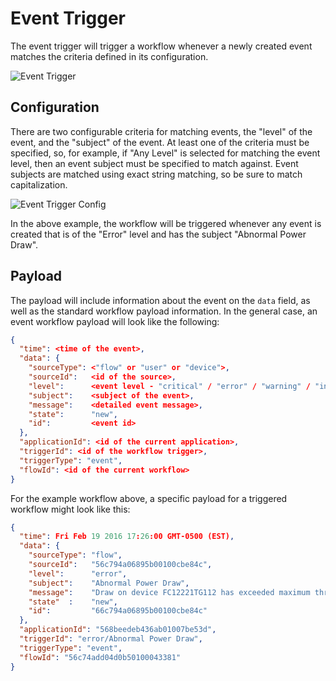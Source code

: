 # Event Trigger

The event trigger will trigger a workflow whenever a newly created event matches the criteria defined in its configuration.

![Event Trigger](/images/workflows/triggers/event-trigger.png "Event Trigger")

## Configuration

There are two configurable criteria for matching events, the "level" of the event, and the "subject" of the event.  At least one of the criteria must be specified, so, for example, if "Any Level" is selected for matching the event level, then an event subject must be specified to match against.  Event subjects are matched using exact string matching, so be sure to match capitalization.

![Event Trigger Config](/images/workflows/triggers/event-trigger-config.png "Event Trigger Config")

In the above example, the workflow will be triggered whenever any event is created that is of the "Error" level and has the subject "Abnormal Power Draw".

## Payload

The payload will include information about the event on the `data` field, as well as the standard workflow payload information.  In the general case, an event workflow payload will look like the following:

```json
{
  "time": <time of the event>,
  "data": {
    "sourceType": <"flow" or "user" or "device">,
    "sourceId":   <id of the source>,
    "level":      <event level - "critical" / "error" / "warning" / "info">,
    "subject":    <subject of the event>,
    "message":    <detailed event message>,
    "state":      "new",
    "id":         <event id>
  },
  "applicationId": <id of the current application>,
  "triggerId": <id of the workflow trigger>,
  "triggerType": "event",
  "flowId": <id of the current workflow>
}
```

For the example workflow above, a specific payload for a triggered workflow might look like this:

```json
{
  "time": Fri Feb 19 2016 17:26:00 GMT-0500 (EST),
  "data": {
    "sourceType": "flow",
    "sourceId":   "56c794a06895b00100cbe84c",
    "level":      "error",
    "subject":    "Abnormal Power Draw",
    "message":    "Draw on device FC12221TG112 has exceeded maximum threshold",
    "state"  :    "new",
    "id":         "66c794a06895b00100cbe84c"
  },
  "applicationId": "568beedeb436ab01007be53d",
  "triggerId": "error/Abnormal Power Draw",
  "triggerType": "event",
  "flowId": "56c74add04d0b50100043381"
}
```
